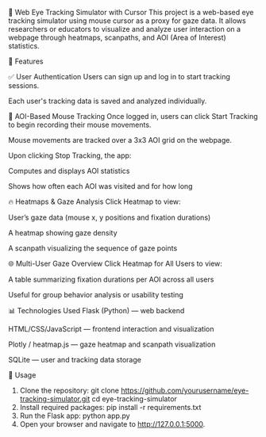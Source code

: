 🧠 Web Eye Tracking Simulator with Cursor
This project is a web-based eye tracking simulator using mouse cursor as a proxy for gaze data. It allows researchers or educators to visualize and analyze user interaction on a webpage through heatmaps, scanpaths, and AOI (Area of Interest) statistics.

🔐 Features

✅ User Authentication
Users can sign up and log in to start tracking sessions.

Each user's tracking data is saved and analyzed individually.

🎯 AOI-Based Mouse Tracking
Once logged in, users can click Start Tracking to begin recording their mouse movements.

Mouse movements are tracked over a 3x3 AOI grid on the webpage.

Upon clicking Stop Tracking, the app:

Computes and displays AOI statistics

Shows how often each AOI was visited and for how long

🔥 Heatmaps & Gaze Analysis
Click Heatmap to view:

User’s gaze data (mouse x, y positions and fixation durations)

A heatmap showing gaze density

A scanpath visualizing the sequence of gaze points

🌐 Multi-User Gaze Overview
Click Heatmap for All Users to view:

A table summarizing fixation durations per AOI across all users

Useful for group behavior analysis or usability testing

📊 Technologies Used
Flask (Python) — web backend

HTML/CSS/JavaScript — frontend interaction and visualization

Plotly / heatmap.js — gaze heatmap and scanpath visualization

SQLite — user and tracking data storage

🚀 Usage
1. Clone the repository:
git clone https://github.com/yourusername/eye-tracking-simulator.git
cd eye-tracking-simulator
2. Install required packages:
pip install -r requirements.txt
3. Run the Flask app:
python app.py
4. Open your browser and navigate to http://127.0.0.1:5000.


